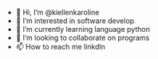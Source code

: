 - 👋 Hi, I’m @kiellenkaroline
- 👀 I’m interested in software develop
- 🌱 I’m currently learning language python
- 💞️ I’m looking to collaborate on programs
- 📫 How to reach me linkdln

<!---
kiellenkaroline/kiellenkaroline is a ✨ special ✨ repository because its `README.md` (this file) appears on your GitHub profile.
You can click the Preview link to take a look at your changes.
--->
